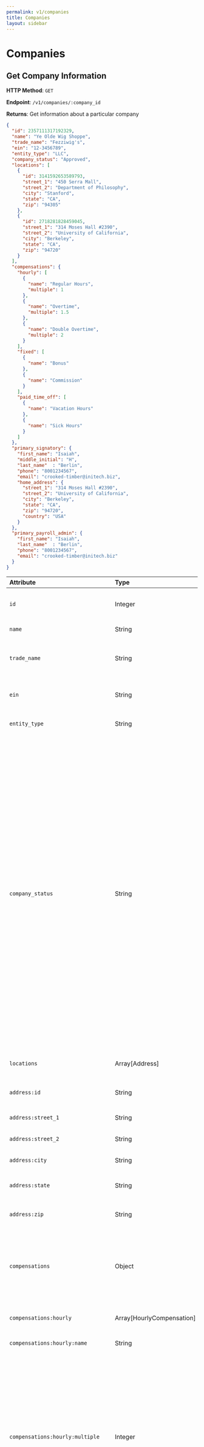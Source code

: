 ```yaml
---
permalink: v1/companies
title: Companies
layout: sidebar
---
```


# Companies

## Get Company Information

**HTTP Method**: `GET`

**Endpoint**: `/v1/companies/:company_id`

**Returns**: Get information about a particular company

```json
{
  "id": 2357111317192329,
  "name": "Ye Olde Wig Shoppe",
  "trade_name": "Fezziwig's",
  "ein": "12-3456789",
  "entity_type": "LLC",
  "company_status": "Approved",
  "locations": [
    {
      "id": 3141592653589793,
      "street_1": "450 Serra Mall",
      "street_2": "Department of Philosophy",
      "city": "Stanford",
      "state": "CA",
      "zip": "94305"
    },
    {
      "id": 2718281828459045,
      "street_1": "314 Moses Hall #2390",
      "street_2": "University of California",
      "city": "Berkeley",
      "state": "CA",
      "zip": "94720"
    }
  ],
  "compensations": {
    "hourly": [
      {
        "name": "Regular Hours",
        "multiple": 1
      },
      {
        "name": "Overtime",
        "multiple": 1.5
      },
      {
        "name": "Double Overtime",
        "multiple": 2
      }
    ],
    "fixed": [
      {
        "name": "Bonus"
      },
      {
        "name": "Commission"
      }
    ],
    "paid_time_off": [
      {
        "name": "Vacation Hours"
      },
      {
        "name": "Sick Hours"
      }
    ]
  },
  "primary_signatory": {
    "first_name": "Isaiah",
    "middle_initial": "H",
    "last_name"  : "Berlin",
    "phone": "8001234567",
    "email": "crooked-timber@initech.biz",
    "home_address": {
      "street_1": "314 Moses Hall #2390",
      "street_2": "University of California",
      "city": "Berkeley",
      "state": "CA",
      "zip": "94720",
      "country": "USA"
    }
  },
  "primary_payroll_admin": {
    "first_name": "Isaiah",
    "last_name"  : "Berlin",
    "phone": "8001234567",
    "email": "crooked-timber@initech.biz"
  }
}
```

| Attribute                          | Type                           | Description
| :----------                        |:-------------                  |:-------------
| `id`                               | Integer                        | The unique identifier of this company in the Gusto system.
| `name`                             | String                         | The name of this company.
| `trade_name`                       | String                         | The trade name of this company. This is an optional field.
| `ein`                              | String                         | The employer identification number for this company.
| `entity_type`                      | String                         | The type of the company (e.g. "LLC").
| `company_status`                   | String                         | The status of the company, one of: "Approved", "Not Approved", "Suspended".<br/><br/>"Approved": The company is approved to run payroll with Gusto.<br/><br/>"Not Approved": The company is not approved to run payroll with Gusto. In order to run payroll, the company needs to either complete onboarding or contact Gusto support.<br/><br/>"Suspended": The company's Gusto account is suspended and they cannot currently run payroll. In order to unsuspend their account, the company must contact Gusto support.
| `locations`                        | Array[Address]                 | The locations for the company.
| `address:id`                       | String                         | The identifier of this location in the Gusto system.
| `address:street_1`                 | String                         | The first street of the address.
| `address:street_2`                 | String                         | The second street of the address.
| `address:city`                     | String                         | The city of the address.
| `address:state`                    | String                         | The two letter state abbreviation of the address.
| `address:zip`                      | String                         | The five digit zipcode of the address.
| `compensations`                    | Object                         | An object containing all available company-wide compensations. The above compensations are the default, built-in compensations.
| `compensations:hourly`             | Array[HourlyCompensation]      | An array of available hourly compensations.
| `compensations:hourly:name`        | String                         | The name of the hourly compensation.
| `compensations:hourly:multiple`    | Integer                        | The amount multiplied by the base rate of a given job to calculate total compensation per hour worked. For example, if an employee at this company makes $17.00/hour and works 10 hours of Overtime (which has a multiple of 1.5), they would expect to receive $150.
| `compensations:fixed`              | Array[FixedCompensation]       | An array of available fixed compensations.
| `compensations:fixed:name`         | String                         | The name of the fixed compensation.  
| `compensations:paid_time_off`      | Array[PaidTimeOffCompensation] | An array of available types of paid time off.
| `compensations:paid_time_off:name` | String                         | The name of the time off.
| `primary_signatory`                | Object                         | An object representing the primary signatory of the company.  
| `primary_signatory:first_name`     | String                         | The primary signatory's first name.
| `primary_signatory:middle_initial` | String                         | The primary signatory's middle initial.
| `primary_signatory:last_name`      | String                         | The primary signatory's last name.
| `primary_signatory:phone`          | String                         | The primary signatory's phone number.
| `primary_signatory:email`          | String                         | The primary signatory's email.
| `primary_signatory:home_address`   | String                         | The primary signatory's home address.
| `primary_payroll_admin`            | Object                         | An object representing the primary payroll administrator of the company.
| `primary_payroll_admin:first_name` | String                         | The primary payroll admin's first name.
| `primary_payroll_admin:last_name`  | String                         | The primary payroll admin's last name.
| `primary_payroll_admin:phone`      | String                         | The primary payroll admin's phone number.
| `primary_payroll_admin:email`      | String                         | The primary payroll admin's email.
